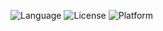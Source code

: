 ![Language](https://img.shields.io/badge/language-Python-blue)
![License](https://img.shields.io/badge/license-BSD%202--Clause-blue)
![Platform](https://img.shields.io/badge/platform-Linux-blue)